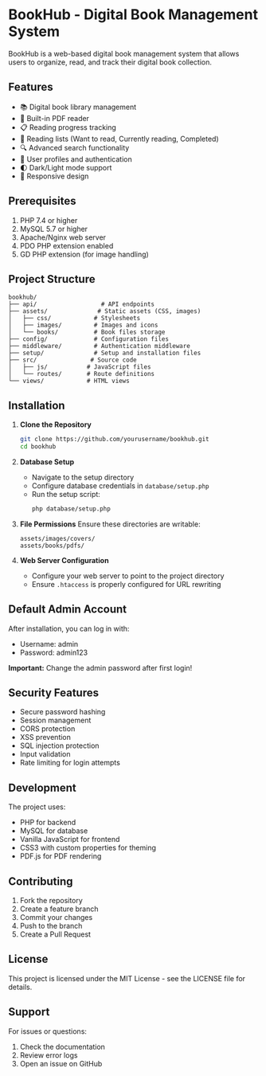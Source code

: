 # BookHub - Digital Book Management System

BookHub is a web-based digital book management system that allows users to organize, read, and track their digital book collection.

## Features

- 📚 Digital book library management
- 📖 Built-in PDF reader
- 📋 Reading progress tracking
- 📑 Reading lists (Want to read, Currently reading, Completed)
- 🔍 Advanced search functionality
- 👤 User profiles and authentication
- 🌓 Dark/Light mode support
- 📱 Responsive design

## Prerequisites

1. PHP 7.4 or higher
2. MySQL 5.7 or higher
3. Apache/Nginx web server
4. PDO PHP extension enabled
5. GD PHP extension (for image handling)

## Project Structure

```
bookhub/
├── api/                  # API endpoints
├── assets/              # Static assets (CSS, images)
│   ├── css/            # Stylesheets
│   ├── images/         # Images and icons
│   └── books/          # Book files storage
├── config/             # Configuration files
├── middleware/         # Authentication middleware
├── setup/              # Setup and installation files
├── src/               # Source code
│   ├── js/           # JavaScript files
│   └── routes/       # Route definitions
└── views/            # HTML views
```

## Installation

1. **Clone the Repository**
   ```bash
   git clone https://github.com/yourusername/bookhub.git
   cd bookhub
   ```

2. **Database Setup**
   - Navigate to the setup directory
   - Configure database credentials in `database/setup.php`
   - Run the setup script:
     ```bash
     php database/setup.php
     ```

3. **File Permissions**
   Ensure these directories are writable:
   ```
   assets/images/covers/
   assets/books/pdfs/
   ```

4. **Web Server Configuration**
   - Configure your web server to point to the project directory
   - Ensure `.htaccess` is properly configured for URL rewriting

## Default Admin Account

After installation, you can log in with:
- Username: admin
- Password: admin123

**Important:** Change the admin password after first login!

## Security Features

- Secure password hashing
- Session management
- CORS protection
- XSS prevention
- SQL injection protection
- Input validation
- Rate limiting for login attempts

## Development

The project uses:
- PHP for backend
- MySQL for database
- Vanilla JavaScript for frontend
- CSS3 with custom properties for theming
- PDF.js for PDF rendering

## Contributing

1. Fork the repository
2. Create a feature branch
3. Commit your changes
4. Push to the branch
5. Create a Pull Request

## License

This project is licensed under the MIT License - see the LICENSE file for details.

## Support

For issues or questions:
1. Check the documentation
2. Review error logs
3. Open an issue on GitHub 